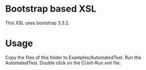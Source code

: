 # Bootstrap based XSL
This XSL uses bootstrap 3.3.2.

# Usage
Copy the files of this folder to Examples/AutomatedTest.
Run the AutomatedTest.
Double click on the CUnit-Run.xml file.
